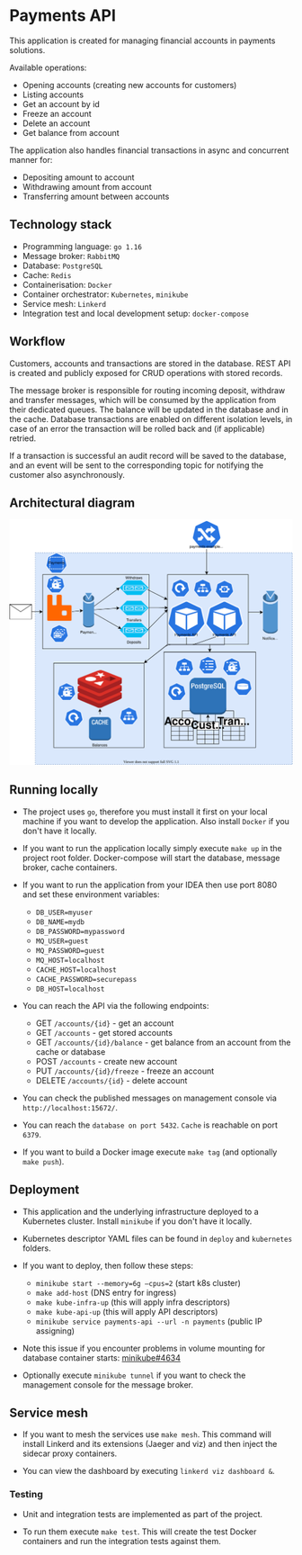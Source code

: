 # Payments API
This application is created for managing financial accounts in payments solutions.

Available operations:
- Opening accounts (creating new accounts for customers)
- Listing accounts
- Get an account by id
- Freeze an account
- Delete an account
- Get balance from account 

The application also handles financial transactions in async and concurrent manner for:
- Depositing amount to account
- Withdrawing amount from account
- Transferring amount between accounts

## Technology stack
- Programming language: `go 1.16`
- Message broker: `RabbitMQ`
- Database: `PostgreSQL`
- Cache: `Redis`
- Containerisation: `Docker`
- Container orchestrator: `Kubernetes`, `minikube`
- Service mesh: `Linkerd`
- Integration test and local development setup: `docker-compose`

## Workflow
Customers, accounts and transactions are stored in the database. REST API is created and publicly exposed for CRUD operations with
stored records.

The message broker is responsible for routing incoming deposit, withdraw and transfer messages, which will be consumed by the
application from their dedicated queues. The balance will be updated in the database and in the cache. 
Database transactions are enabled on different isolation levels, in case of an error the transaction will be rolled back and (if applicable) retried.

If a transaction is successful an audit record will be saved to the database, and an event will be sent to the corresponding
topic for notifying the customer also asynchronously.

## Architectural diagram
![Alt text](./diagram.svg)

## Running locally
* The project uses `go`, therefore you must install it first on your local machine if you want to develop the
  application. Also install `Docker` if you don't have it locally.

* If you want to run the application locally simply execute `make up` in the project root folder. 
  Docker-compose will start the database, message broker, cache containers.

* If you want to run the application from your IDEA then use port 8080 and set these environment variables:
  - `DB_USER=myuser`
  - `DB_NAME=mydb`
  - `DB_PASSWORD=mypassword`
  - `MQ_USER=guest`
  - `MQ_PASSWORD=guest`
  - `MQ_HOST=localhost`
  - `CACHE_HOST=localhost`
  - `CACHE_PASSWORD=securepass`
  - `DB_HOST=localhost`

* You can reach the API via the following endpoints:
  - GET `/accounts/{id}` - get an account
  - GET `/accounts` - get stored accounts
  - GET `/accounts/{id}/balance` - get balance from an account from the cache or database
  - POST `/accounts` - create new account
  - PUT `/accounts/{id}/freeze` - freeze an account
  - DELETE `/accounts/{id}` - delete account

* You can check the published messages on management console via `http://localhost:15672/`.

* You can reach the `database on port 5432`. `Cache` is reachable on port `6379`.

* If you want to build a Docker image execute `make tag` (and optionally `make push`).

## Deployment
* This application and the underlying infrastructure deployed to a Kubernetes cluster. Install `minikube` if you don't have it locally.

* Kubernetes descriptor YAML files can be found in `deploy` and `kubernetes` folders.

* If you want to deploy, then follow these steps:
  - `minikube start --memory=6g —cpus=2` (start k8s cluster)
  - `make add-host` (DNS entry for ingress)
  - `make kube-infra-up` (this will apply infra descriptors)
  - `make kube-api-up` (this will apply API descriptors)
  - `minikube service payments-api --url -n payments` (public IP assigning)

* Note this issue if you encounter problems in volume mounting for database container starts: [minikube#4634](https://github.com/kubernetes/minikube/issues/4634)

* Optionally execute `minikube tunnel` if you want to check the management console for the message broker.

## Service mesh
* If you want to mesh the services use `make mesh`. This command will install Linkerd and its extensions (Jaeger and viz)
and then inject the sidecar proxy containers. 
  
* You can view the dashboard by executing `linkerd viz dashboard &`. 

### Testing
* Unit and integration tests are implemented as part of the project.

* To run them execute `make test`. This will create the test Docker containers and run the integration tests against them.